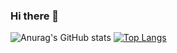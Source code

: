 ### Hi there 👋

<!--
**fischl05/fischl05** is a ✨ _special_ ✨ repository because its `README.md` (this file) appears on your GitHub profile.

Here are some ideas to get you started:

- 🔭 I’m currently working on ...
- 🌱 I’m currently learning ...
- 👯 I’m looking to collaborate on ...
- 🤔 I’m looking for help with ...
- 💬 Ask me about ...
- 📫 How to reach me: ...
- 😄 Pronouns: ...
- ⚡ Fun fact: ...
-->

![Anurag's GitHub stats](https://github-readme-stats.vercel.app/api?username=fischl05&show_icons=true&theme=prussian)
[![Top Langs](https://github-readme-stats.vercel.app/api/top-langs/?fischl05=anuraghazra&layout=compact)](https://github.com/anuraghazra/github-readme-stats)
